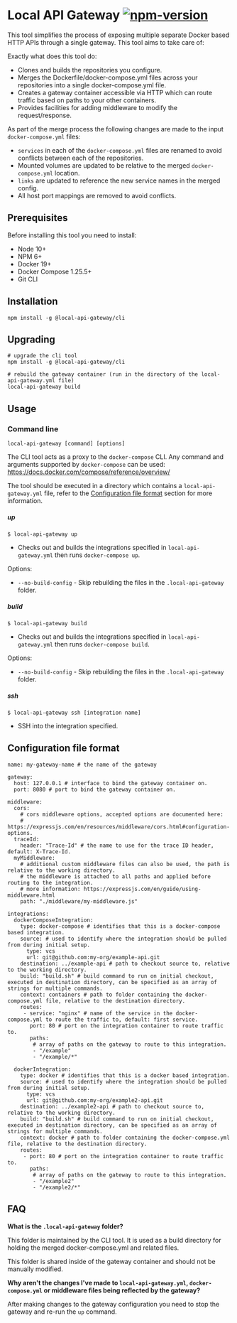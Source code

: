 # Local API Gateway [![npm-version](https://img.shields.io/npm/v/@local-api-gateway/cli.svg)](https://www.npmjs.com/package/@local-api-gateway/cli)
This tool simplifies the process of exposing multiple separate Docker based HTTP APIs through a single gateway. This tool aims to take care of:

Exactly what does this tool do:
 * Clones and builds the repositories you configure.
 * Merges the Dockerfile/docker-compose.yml files across your repositories into a single docker-compose.yml file.
 * Creates a gateway container accessible via HTTP which can route traffic based on paths to your other containers.
 * Provides facilities for adding middleware to modify the request/response.

As part of the merge process the following changes are made to the input `docker-compose.yml` files:
 * `services` in each of the `docker-compose.yml` files are renamed to avoid conflicts between each of the repositories.
 * Mounted volumes are updated to be relative to the merged `docker-compose.yml` location.
 * `links` are updated to reference the new service names in the merged config.
 * All host port mappings are removed to avoid conflicts.

## Prerequisites
Before installing this tool you need to install:
 * Node 10+
 * NPM 6+
 * Docker 19+
 * Docker Compose 1.25.5+
 * Git CLI

## Installation
`npm install -g @local-api-gateway/cli`

## Upgrading
```
# upgrade the cli tool
npm install -g @local-api-gateway/cli

# rebuild the gateway container (run in the directory of the local-api-gateway.yml file)
local-api-gateway build
```

## Usage
### Command line
`local-api-gateway [command] [options]`

The CLI tool acts as a proxy to the `docker-compose` CLI. Any command and arguments supported by `docker-compose` can be used:
https://docs.docker.com/compose/reference/overview/

The tool should be executed in a directory which contains a `local-api-gateway.yml` file, refer to the
[Configuration file format](#configuration-file-format) section for more information.

##### up
`$ local-api-gateway up`
 * Checks out and builds the integrations specified in `local-api-gateway.yml` then runs `docker-compose up`.

Options:
 * `--no-build-config` - Skip rebuilding the files in the `.local-api-gateway` folder.

##### build
`$ local-api-gateway build`
 * Checks out and builds the integrations specified in `local-api-gateway.yml` then runs `docker-compose build`.

Options:
 * `--no-build-config` - Skip rebuilding the files in the `.local-api-gateway` folder.

##### ssh
`$ local-api-gateway ssh [integration name]`
 * SSH into the integration specified.

## Configuration file format

```
name: my-gateway-name # the name of the gateway

gateway:
  host: 127.0.0.1 # interface to bind the gateway container on.
  port: 8080 # port to bind the gateway container on.

middleware:
  cors:
    # cors middleware options, accepted options are documented here:
    # https://expressjs.com/en/resources/middleware/cors.html#configuration-options.
  traceId:
    header: "Trace-Id" # the name to use for the trace ID header, default: X-Trace-Id.
  myMiddleware:
    # additional custom middleware files can also be used, the path is relative to the working directory.
    # the middleware is attached to all paths and applied before routing to the integration.
    # more information: https://expressjs.com/en/guide/using-middleware.html
    path: "./middleware/my-middleware.js"

integrations:
  dockerComposeIntegration:
    type: docker-compose # identifies that this is a docker-compose based integration.
    source: # used to identify where the integration should be pulled from during initial setup.
      type: vcs
      url: git@github.com:my-org/example-api.git
    destination: ../example-api # path to checkout source to, relative to the working directory.
    build: "build.sh" # build command to run on initial checkout, executed in destination directory, can be specified as an array of strings for multiple commands.
    context: containers # path to folder containing the docker-compose.yml file, relative to the destination directory.
    routes:
     - service: "nginx" # name of the service in the docker-compose.yml to route the traffic to, default: first service.
       port: 80 # port on the integration container to route traffic to.
       paths:
        # array of paths on the gateway to route to this integration.
        - "/example"
        - "/example/*"

  dockerIntegration:
    type: docker # identifies that this is a docker based integration.
    source: # used to identify where the integration should be pulled from during initial setup.
      type: vcs
      url: git@github.com:my-org/example2-api.git
    destination: ../example2-api # path to checkout source to, relative to the working directory.
    build: "build.sh" # build command to run on initial checkout, executed in destination directory, can be specified as an array of strings for multiple commands.
    context: docker # path to folder containing the docker-compose.yml file, relative to the destination directory.
    routes:
     - port: 80 # port on the integration container to route traffic to.
       paths:
        # array of paths on the gateway to route to this integration.
        - "/example2"
        - "/example2/*"
```

## FAQ

**What is the `.local-api-gateway` folder?**

This folder is maintained by the CLI tool. It is used as a build directory for holding the merged docker-compose.yml
and related files.

This folder is shared inside of the gateway container and should not be manually modified.

**Why aren't the changes I've made to `local-api-gateway.yml`, `docker-compose.yml` or middleware files being
reflected by the gateway?**

After making changes to the gateway configuration you need to stop the gateway and re-run the `up` command.
